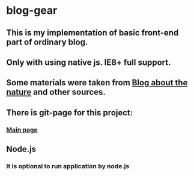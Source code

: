 # blog-gear
## This is my implementation of basic front-end part of ordinary blog.
## Only with using native js. IE8+ full support.

## Some materials were taken from [Blog about the nature](https://www.rmk.ee/orghanizatsiia/blog) and other sources.

## There is git-page for this project:
### [Main page](https://xilaraux.github.io/blog-gear/)

## Node.js
### It is optional to run application by node.js